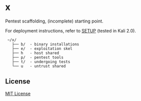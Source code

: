 # x

Pentest scaffolding, (incomplete) starting point.

For deployment instructions, refer to [SETUP](SETUP.md) (tested in Kali 2.0).

```
 ~/x/
   ├── b/  - binary installations
   ├── e/  - exploitation skel 
   ├── h   - host shared
   ├── p/  - pentest tools
   ├── t/  - undergoing tests
   └── u   - untrust shared
```

## License

[MIT License](https://github.com/twbs/bootstrap/blob/master/LICENSE)
